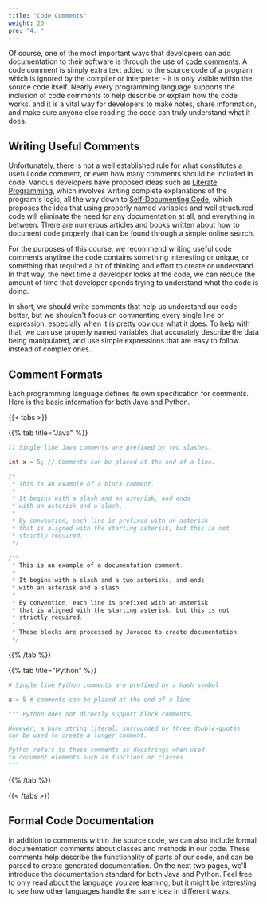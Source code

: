 ```yaml
---
title: "Code Comments"
weight: 20
pre: "4. "
---
```


Of course, one of the most important ways that developers can add documentation to their software is through the use of [code comments](https://en.wikipedia.org/wiki/Comment_(computer_programming)). A code comment is simply extra text added to the source code of a program which is ignored by the compiler or interpreter - it is only visible within the source code itself. Nearly every programming language supports the inclusion of code comments to help describe or explain how the code works, and it is a vital way for developers to make notes, share information, and make sure anyone else reading the code can truly understand what it does.

## Writing Useful Comments

Unfortunately, there is not a well established rule for what constitutes a useful code comment, or even how many comments should be included in code. Various developers have proposed ideas such as [Literate Programming](https://en.wikipedia.org/wiki/Literate_programming), which involves writing complete explanations of the program's logic, all the way down to [Self-Documenting Code](https://en.wikipedia.org/wiki/Self-documenting_code), which proposes the idea that using properly named variables and well structured code will eliminate the need for any documentation at all, and everything in between. There are numerous articles and books written about how to document code properly that can be found through a simple online search.

For the purposes of this course, we recommend writing useful code comments anytime the code contains something interesting or unique, or something that required a bit of thinking and effort to create or understand. In that way, the next time a developer looks at the code, we can reduce the amount of time that developer spends trying to understand what the code is doing. 

In short, we should write comments that help us understand our code better, but we shouldn't focus on commenting every single line or expression, especially when it is pretty obvious what it does. To help with that, we can use properly named variables that accurately describe the data being manipulated, and use simple expressions that are easy to follow instead of complex ones. 

## Comment Formats

Each programming language defines its own specification for comments. Here is the basic information for both Java and Python.

{{< tabs >}}

{{% tab title="Java" %}}

```java
// Single line Java comments are prefixed by two slashes.

int x = 5; // Comments can be placed at the end of a line.

/*
 * This is an example of a block comment.
 *
 * It begins with a slash and an asterisk, and ends
 * with an asterisk and a slash.
 *
 * By convention, each line is prefixed with an asterisk
 * that is aligned with the starting asterisk, but this is not
 * strictly required.
 */
 
/**
 * This is an example of a documentation comment.
 *
 * It begins with a slash and a two asterisks, and ends
 * with an asterisk and a slash.
 *
 * By convention, each line is prefixed with an asterisk
 * that is aligned with the starting asterisk, but this is not
 * strictly required.
 *
 * These blocks are processed by Javadoc to create documentation.
 */
```

{{% /tab %}}

{{% tab title="Python" %}}

```python
# Single line Python comments are prefixed by a hash symbol

x = 5 # comments can be placed at the end of a line

""" Python does not directly support block comments.

However, a bare string literal, surrounded by three double-quotes
can be used to create a longer comment. 

Python refers to these comments as docstrings when used
to document elements such as functions or classes
"""
```

{{% /tab %}}

{{< /tabs >}}

## Formal Code Documentation

In addition to comments within the source code, we can also include formal documentation comments about classes and methods in our code. These comments help describe the functionality of parts of our code, and can be parsed to create generated documentation. On the next two pages, we'll introduce the documentation standard for both Java and Python. Feel free to only read about the language you are learning, but it might be interesting to see how other languages handle the same idea in different ways.

